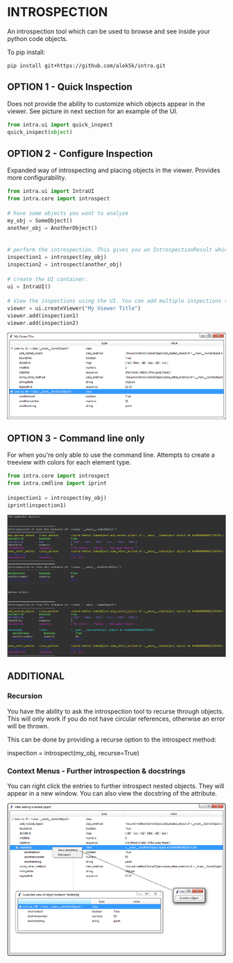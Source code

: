 # INTROSPECTION

An introspection tool which can be used to browse and see inside your python code objects.

To pip install:

```
pip install git+https://github.com/alek5k/intra.git
```

## OPTION 1 - Quick Inspection 

Does not provide the ability to customize which objects appear in the viewer. See picture in next section for an example of the UI.

```python
from intra.ui import quick_inspect
quick_inspect(object)
```


## OPTION 2 - Configure Inspection

Expanded way of introspecting and placing objects in the viewer. Provides more configurability.

```python
from intra.ui import IntraUI
from intra.core import introspect

# have some objects you want to analyze
my_obj = SomeObject()
another_obj = AnotherObject()


# perform the introspection. This gives you an IntrospectionResult which you can then view via command line or UI. This example will show you how its used in a UI.
inspection1 = introspect(my_obj)
inspection2 = introspect(another_obj)

# create the UI container.
ui = IntraUI()

# View the inspections using the UI. You can add multiple inspections to the same viewer. You can also create multiple viewers.
viewer = ui.createViewer("My Viewer Title")
viewer.add(inspection1)
viewer.add(inspection2)
```

![ui inspection](examples/example.ui.PNG "UI inspection")

## OPTION 3 - Command line only

For when you're only able to use the command line. Attempts to create a treeview with colors for each element type.

```python
from intra.core import introspect
from intra.cmdline import iprint

inspection1 = introspect(my_obj)
iprint(inspection1)
```
![cmdline inspection](examples/example.cmdline.PNG "Command line inspection")

## ADDITIONAL


### Recursion
You have the ability to ask the introspection tool to recurse through objects. This will only work if you do not have circular references, otherwise an error will be thrown.

This can be done by providing a recurse option to the introspect method:

inspection = introspect(my_obj, recurse=True)


### Context Menus - Further introspection & docstrings

You can right click the entries to further introspect nested objects. They will appear in a new window. You can also view the docstring of the attribute.

![context menus](examples/example.nestedandcontextmenus.PNG "Context menus")